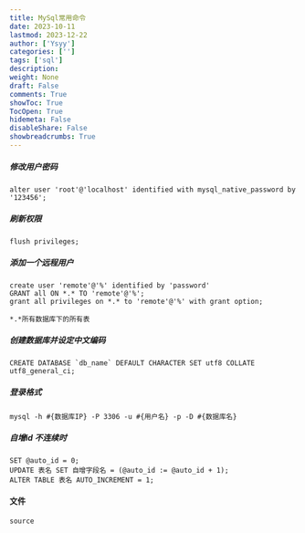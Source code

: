 ```yaml
---
title: MySql常用命令
date: 2023-10-11
lastmod: 2023-12-22
author: ['Ysyy']
categories: ['']
tags: ['sql']
description: 
weight: None
draft: False
comments: True
showToc: True
TocOpen: True
hidemeta: False
disableShare: False
showbreadcrumbs: True
---
```

##### 修改用户密码

```
alter user 'root'@'localhost' identified with mysql_native_password by '123456';
```

##### 刷新权限

```
flush privileges;
```

##### 添加一个远程用户

```
create user 'remote'@'%' identified by 'password'
GRANT all ON *.* TO 'remote'@'%';
grant all privileges on *.* to 'remote'@'%' with grant option;

*.*所有数据库下的所有表
```

##### 创建数据库并设定中文编码

```
CREATE DATABASE `db_name` DEFAULT CHARACTER SET utf8 COLLATE utf8_general_ci;
```

##### 登录格式

```
mysql -h #{数据库IP} -P 3306 -u #{用户名} -p -D #{数据库名}
```

##### 自增id 不连续时

```
SET @auto_id = 0;
UPDATE 表名 SET 自增字段名 = (@auto_id := @auto_id + 1);
ALTER TABLE 表名 AUTO_INCREMENT = 1;

```

#### 文件

```
source
```
